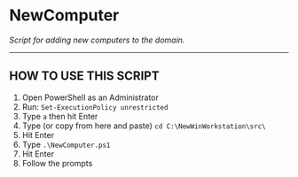 # NewComputer

_Script for adding new computers to the domain._

---

## HOW TO USE THIS SCRIPT
1) Open PowerShell as an Administrator
2) Run: `Set-ExecutionPolicy unrestricted`
3) Type `a` then hit Enter
4) Type (or copy from here and paste) `cd C:\NewWinWorkstation\src\`
5) Hit Enter
6) Type `.\NewComputer.ps1`
7) Hit Enter
8) Follow the prompts

